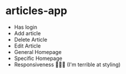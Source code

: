 # articles-app
- Has login
- Add article
- Delete Article
- Edit Article
- General Homepage
- Specific Homepage
- Responsiveness 🤣🤣🤣 (I'm terrible at styling)
